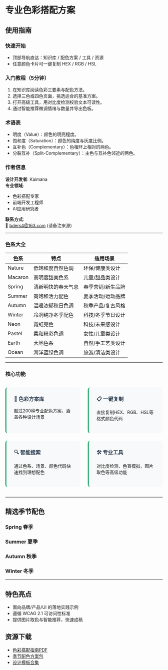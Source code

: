 # 专业色彩搭配方案

<AuthorInfo />

## 使用指南

### 快速开始
- 顶部导航直达：知识库 / 配色方案 / 工具 / 资源
- 任意颜色卡片可一键复制 HEX / RGB / HSL

### 入门教程（5分钟）
1. 在知识库阅读色彩三要素与配色方法。
2. 选择三色或四色页面，挑选适合的基准方案。
3. 打开高级工具，用对比度检测校验文本可读性。
4. 通过智能推荐微调情绪与数量并导出色板。

### 术语表
- 明度（Value）：颜色的明亮程度。
- 饱和度（Saturation）：颜色的纯度与灰度比例。
- 互补色（Complementary）：色相环上相对的两色。
- 分裂互补（Split-Complementary）：主色与互补色邻近的两色。

### 作者信息
**设计开发者**: Kaimana  
**专业领域**:  
- 色彩搭配专家  
- 前端开发工程师  
- AI应用研究者  

**联系方式**:  
📧 [bders4@163.com](mailto:bders4@163.com) (请备注来源)  

---

### 色系大全

| 色系      | 特点                | 适用场景           |
|-----------|---------------------|--------------------|
| Nature    | 低饱和度自然色调    | 环保/健康类设计    |
| Macaron   | 高明度甜美色系      | 儿童/甜品类设计    |
| Spring    | 清新明快的春天气息  | 春季营销/新生品牌  |
| Summer    | 高饱和活力配色      | 夏季活动/运动品牌  |
| Autumn    | 温暖浓郁秋日色调    | 秋季产品/复古风格  |
| Winter    | 冷冽纯净冬季配色    | 科技/冬季节日设计  |
| Neon      | 霓虹亮色            | 科技/未来感设计    |
| Pastel    | 柔和粉彩色调        | 女性/儿童类设计    |
| Earth     | 大地色系            | 自然/手工艺类设计  |
| Ocean     | 海洋蓝绿色调        | 旅游/清洁类设计    |

---

### 核心功能

<div class="feature-grid">

<div class="feature-card">
<h3>🎨 色彩方案库</h3>
<p>超过200种专业配色方案，涵盖各种设计场景</p>
</div>

<div class="feature-card">
<h3>📋 一键复制</h3>
<p>直接复制HEX、RGB、HSL等格式颜色代码</p>
</div>

<div class="feature-card">
<h3>🔍 智能搜索</h3>
<p>通过色系、场景、颜色代码快速找到理想配色</p>
</div>

<div class="feature-card">
<h3>🛠️ 专业工具</h3>
<p>对比度检测、色盲模拟、图片取色等高级功能</p>
</div>

</div>

---

## 精选季节配色

### Spring 春季
<ColorPalette :colors="['#E3F2FD', '#BBDEFB', '#90CAF9']" />

### Summer 夏季
<ColorPalette :colors="['#FFF3E0', '#FFE0B2', '#FFCC80']" />

### Autumn 秋季
<ColorPalette :colors="['#EFEBE9', '#D7CCC8', '#BCAAA4']" />

### Winter 冬季
<ColorPalette :colors="['#E3F2FD', '#90CAF9', '#42A5F5']" />

---

## 特色亮点
- 面向品牌/产品/UI 的落地实践示例
- 遵循 WCAG 2.1 可访问性标准
- 提供图片取色与智能推荐，快速成稿

## 资源下载

- [色彩搭配指南PDF](/resources/color-guide.pdf)
- [季节配色方案包](/resources/seasonal-palettes.zip)
- [设计模板合集](/resources/templates.zip)

<style>
.feature-grid {
  display: grid;
  grid-template-columns: repeat(2, 1fr);
  gap: 1.5rem;
  margin: 2rem 0;
}

.feature-card {
  background: #f8f9fa;
  padding: 1.5rem;
  border-radius: 8px;
  border-left: 4px solid #3eaf7c;
}

.feature-card h3 {
  margin-top: 0;
  color: #2c3e50;
}
</style>